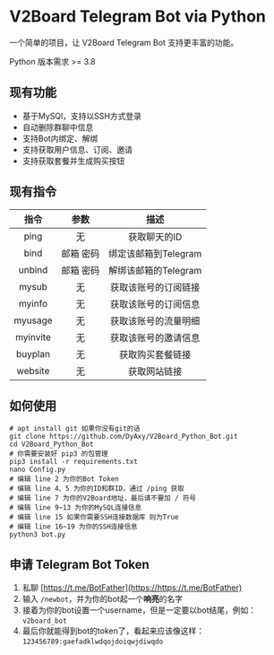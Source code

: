# V2Board Telegram Bot via Python

一个简单的项目，让 V2Board Telegram Bot 支持更丰富的功能。

Python 版本需求 >= 3.8

## 现有功能
- 基于MySQl，支持以SSH方式登录
- 自动删除群聊中信息
- 支持Bot内绑定、解绑
- 支持获取用户信息、订阅、邀请
- 支持获取套餐并生成购买按钮

## 现有指令
| 指令 | 参数 | 描述 |
|:-----:|:-----:|:-----:|
| ping | 无 | 获取聊天的ID |
| bind | 邮箱 密码 | 绑定该邮箱到Telegram |
| unbind | 邮箱 密码 | 解绑该邮箱的Telegram |
| mysub | 无 | 获取该账号的订阅链接 |
| myinfo | 无 | 获取该账号的订阅信息 |
| myusage | 无 | 获取该账号的流量明细 |
| myinvite | 无 | 获取该账号的邀请信息 |
| buyplan | 无 | 获取购买套餐链接 |
| website | 无 | 获取网站链接 |

## 如何使用

```
# apt install git 如果你没有git的话
git clone https://github.com/DyAxy/V2Board_Python_Bot.git
cd V2Board_Python_Bot
# 你需要安装好 pip3 的包管理
pip3 install -r requirements.txt
nano Config.py
# 编辑 line 2 为你的Bot Token
# 编辑 line 4、5 为你的ID和群ID，通过 /ping 获取
# 编辑 line 7 为你的V2Board地址，最后请不要加 / 符号
# 编辑 line 9~13 为你的MySQL连接信息
# 编辑 line 15 如果你需要SSH连接数据库 则为True
# 编辑 line 16~19 为你的SSH连接信息
python3 bot.py
```

## 申请 Telegram Bot Token

1. 私聊 [https://t.me/BotFather](https://https://t.me/BotFather)
2. 输入 `/newbot`，并为你的bot起一个**响亮**的名字
3. 接着为你的bot设置一个username，但是一定要以bot结尾，例如：`v2board_bot`
4. 最后你就能得到bot的token了，看起来应该像这样：`123456789:gaefadklwdqojdoiqwjdiwqdo`
